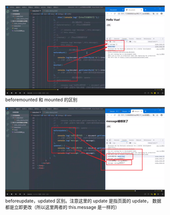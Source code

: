 ![](./img/2022-02-23-19-47-37.png)  
beforemounted 和 mounted 的区别

![](./img/2022-02-23-19-50-10.png)  
beforeupdate，updated 区别。注意这里的 update 是指页面的 update，
数据都是立即更改（所以这里两者的 this.message 是一样的）
